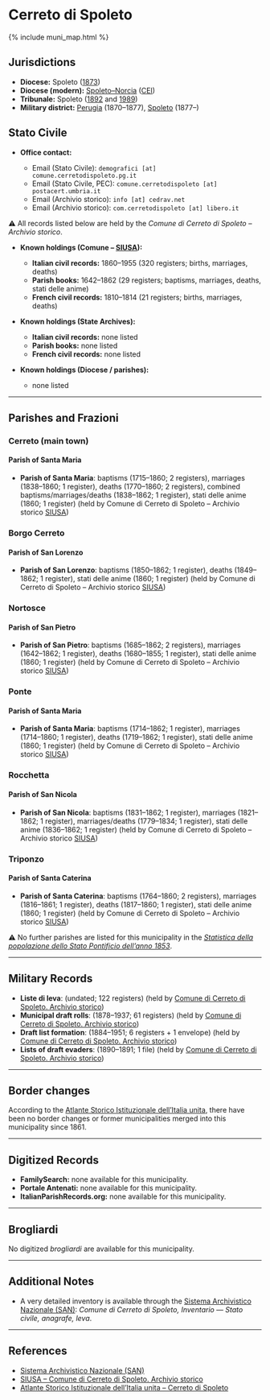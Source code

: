 # Cerreto di Spoleto

{% include muni_map.html %}

## Jurisdictions

* **Diocese:** Spoleto ([1873](https://www.google.it/books/edition/Il_libro_de_comuni_del_Regno_d_Italia_co/WF9mfeJJcDEC?gbpv=1))
* **Diocese (modern):** [Spoleto–Norcia](../dio/spoleto.md) ([CEI](https://www.chiesacattolica.it/annuario-cei/ricerca-parrocchie/))
* **Tribunale:** Spoleto ([1892](https://www.google.it/books/edition/Bollettino_ufficiale_del_Ministero_di_gr/kRXd4t5fK-0C?hl=en&gbpv=1&pg=PA457&printsec=frontcover) and [1989](https://www.google.it/books/edition/Gazzetta_ufficiale_della_Repubblica_ital/-Z6nogg-qMQC?hl=en&gbpv=1&pg=RA8-PA38&printsec=frontcover))
* **Military district:** [Perugia](../mil/perugia.md) (1870–1877), [Spoleto](../mil/spoleto.md) (1877–)

## Stato Civile

* **Office contact:**

  * Email (Stato Civile): `demografici [at] comune.cerretodispoleto.pg.it`
  * Email (Stato Civile, PEC): `comune.cerretodispoleto [at] postacert.umbria.it`
  * Email (Archivio storico): `info [at] cedrav.net`
  * Email (Archivio storico): `com.cerretodispoleto [at] libero.it`

⚠️ All records listed below are held by the *Comune di Cerreto di Spoleto – Archivio storico*.

* **Known holdings (Comune – [SIUSA](https://siusa-archivi.cultura.gov.it/cgi-bin/siusa/pagina.pl?TipoPag=comparc&Chiave=330586)):**

  * **Italian civil records:** 1860–1955 (320 registers; births, marriages, deaths)
  * **Parish books:** 1642–1862 (29 registers; baptisms, marriages, deaths, stati delle anime)
  * **French civil records:** 1810–1814 (21 registers; births, marriages, deaths)

* **Known holdings (State Archives):**

  * **Italian civil records:** none listed
  * **Parish books:** none listed
  * **French civil records:** none listed

* **Known holdings (Diocese / parishes):**

  * none listed

---

## Parishes and Frazioni

### Cerreto (main town)

#### Parish of Santa Maria

* **Parish of Santa Maria**: baptisms (1715–1860; 2 registers), marriages (1838–1860; 1 register), deaths (1770–1860; 2 registers), combined baptisms/marriages/deaths (1838–1862; 1 register), stati delle anime (1860; 1 register) (held by Comune di Cerreto di Spoleto – Archivio storico [SIUSA](https://siusa-archivi.cultura.gov.it/cgi-bin/siusa/pagina.pl?TipoPag=comparc&Chiave=330586))

### Borgo Cerreto

#### Parish of San Lorenzo

* **Parish of San Lorenzo**: baptisms (1850–1862; 1 register), deaths (1849–1862; 1 register), stati delle anime (1860; 1 register) (held by Comune di Cerreto di Spoleto – Archivio storico [SIUSA](https://siusa-archivi.cultura.gov.it/cgi-bin/siusa/pagina.pl?TipoPag=comparc&Chiave=330586))

### Nortosce

#### Parish of San Pietro

* **Parish of San Pietro**: baptisms (1685–1862; 2 registers), marriages (1642–1862; 1 register), deaths (1680–1855; 1 register), stati delle anime (1860; 1 register) (held by Comune di Cerreto di Spoleto – Archivio storico [SIUSA](https://siusa-archivi.cultura.gov.it/cgi-bin/siusa/pagina.pl?TipoPag=comparc&Chiave=330586))

### Ponte

#### Parish of Santa Maria

* **Parish of Santa Maria**: baptisms (1714–1862; 1 register), marriages (1714–1860; 1 register), deaths (1719–1862; 1 register), stati delle anime (1860; 1 register) (held by Comune di Cerreto di Spoleto – Archivio storico [SIUSA](https://siusa-archivi.cultura.gov.it/cgi-bin/siusa/pagina.pl?TipoPag=comparc&Chiave=330586))

### Rocchetta

#### Parish of San Nicola

* **Parish of San Nicola**: baptisms (1831–1862; 1 register), marriages (1821–1862; 1 register), marriages/deaths (1779–1834; 1 register), stati delle anime (1836–1862; 1 register) (held by Comune di Cerreto di Spoleto – Archivio storico [SIUSA](https://siusa-archivi.cultura.gov.it/cgi-bin/siusa/pagina.pl?TipoPag=comparc&Chiave=330586))

### Triponzo

#### Parish of Santa Caterina

* **Parish of Santa Caterina**: baptisms (1764–1860; 2 registers), marriages (1816–1861; 1 register), deaths (1817–1860; 1 register), stati delle anime (1860; 1 register) (held by Comune di Cerreto di Spoleto – Archivio storico [SIUSA](https://siusa-archivi.cultura.gov.it/cgi-bin/siusa/pagina.pl?TipoPag=comparc&Chiave=330586))

⚠️ No further parishes are listed for this municipality in the *[Statistica della popolazione dello Stato Pontificio dell’anno 1853](https://www.google.it/books/edition/Statistics_della_popolazione_dello_Stato/v6dCAQAAMAAJ)*.

---

## Military Records

* **Liste di leva**: (undated; 122 registers) (held by [Comune di Cerreto di Spoleto. Archivio storico](https://siusa-archivi.cultura.gov.it/cgi-bin/siusa/pagina.pl?TipoPag=comparc&Chiave=330337&RicVM=ricercasemplice&RicProgetto=reg%2dumb&RicPag=2&RicFrmRicSemplice=Liste%20di%20leva&RicSez=complessi))
* **Municipal draft rolls**: (1878–1937; 61 registers) (held by [Comune di Cerreto di Spoleto. Archivio storico](https://siusa-archivi.cultura.gov.it/cgi-bin/siusa/pagina.pl?TipoPag=comparc&Chiave=330337&RicVM=ricercasemplice&RicProgetto=reg%2dumb&RicPag=2&RicFrmRicSemplice=Liste%20di%20leva&RicSez=complessi))
* **Draft list formation**: (1884–1951; 6 registers + 1 envelope) (held by [Comune di Cerreto di Spoleto. Archivio storico](https://siusa-archivi.cultura.gov.it/cgi-bin/siusa/pagina.pl?TipoPag=comparc&Chiave=330337&RicVM=ricercasemplice&RicProgetto=reg%2dumb&RicPag=2&RicFrmRicSemplice=Liste%20di%20leva&RicSez=complessi))
* **Lists of draft evaders**: (1890–1891; 1 file) (held by [Comune di Cerreto di Spoleto. Archivio storico](https://siusa-archivi.cultura.gov.it/cgi-bin/siusa/pagina.pl?TipoPag=comparc&Chiave=330337&RicVM=ricercasemplice&RicProgetto=reg%2dumb&RicPag=2&RicFrmRicSemplice=Liste%20di%20leva&RicSez=complessi))

---

## Border changes

According to the [Atlante Storico Istituzionale dell’Italia unita](http://dati.san.beniculturali.it/asi/local/), there have been no border changes or former municipalities merged into this municipality since 1861.

---

## Digitized Records

* **FamilySearch:** none available for this municipality.
* **Portale Antenati:** none available for this municipality.
* **ItalianParishRecords.org:** none available for this municipality.

---

## Brogliardi

No digitized *brogliardi* are available for this municipality.

---

## Additional Notes

* A very detailed inventory is available through the [Sistema Archivistico Nazionale (SAN)](https://inventari-san.cultura.gov.it/inventari/128/ca/1083482): *Comune di Cerreto di Spoleto, Inventario — Stato civile, anagrafe, leva*.

---

## References

* [Sistema Archivistico Nazionale (SAN)](https://inventari-san.cultura.gov.it/inventari/128/ca/1083482)
* [SIUSA – Comune di Cerreto di Spoleto. Archivio storico](https://siusa-archivi.cultura.gov.it/cgi-bin/siusa/pagina.pl?TipoPag=comparc&Chiave=330586)
* [Atlante Storico Istituzionale dell’Italia unita – Cerreto di Spoleto](http://dati.san.beniculturali.it/asi/local/)
